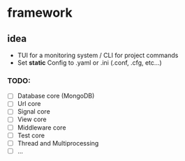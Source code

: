 # framework

## idea
- TUI for a monitoring system / CLI for project commands
- Set **static** Config to .yaml or .ini (.conf, .cfg, etc...)


### TODO:
-  [ ] Database core (MongoDB)
-  [ ] Url core
-  [ ] Signal core
-  [ ] View core
-  [ ] Middleware core
-  [ ] Test core
-  [ ] Thread and Multiprocessing
-  [ ] ...
